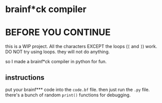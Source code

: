 # brainf*ck compiler

# BEFORE YOU CONTINUE
this is a WIP project. All the characters EXCEPT the loops (`[` and `]`) work. DO NOT try using loops. they will not do anything.

so I made a brainf*ck compiler in python for fun.

## instructions

put your brainf*** code into the `code.bf` file.
then just run the `.py` file. there's a bunch of random `print()` functions for debugging.
